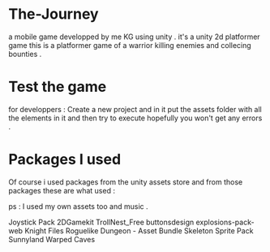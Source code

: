 # The-Journey
a mobile game developped by me KG using unity . it's a unity 2d platformer game 
this is a platformer game of a warrior killing enemies and collecing bounties .


# Test the game 
  for developpers :
Create a new project and in it put the assets folder with all the elements in it and then try to execute hopefully you won't get any errors .


# Packages I used 

Of course i used packages from the unity assets store and from those packages these are what used :

ps : I used my own assets too and music .

Joystick Pack
2DGamekit
TrollNest_Free
buttonsdesign
explosions-pack-web
Knight Files
Roguelike Dungeon - Asset Bundle
Skeleton Sprite Pack
Sunnyland
Warped Caves



